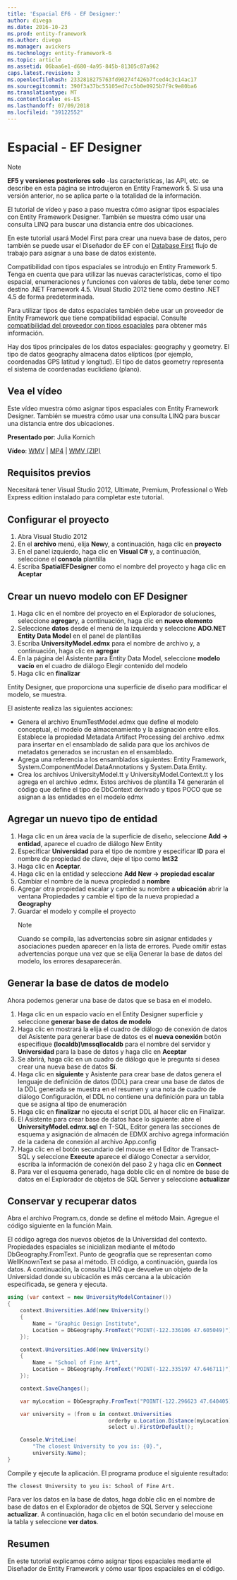 ```yaml
---
title: 'Espacial EF6 - EF Designer:'
author: divega
ms.date: 2016-10-23
ms.prod: entity-framework
ms.author: divega
ms.manager: avickers
ms.technology: entity-framework-6
ms.topic: article
ms.assetid: 06baa6e1-d680-4a95-845b-81305c87a962
caps.latest.revision: 3
ms.openlocfilehash: 2332818275763fd90274f426b7fced4c3c14ac17
ms.sourcegitcommit: 390f3a37bc55105ed7cc5b0e0925b7f9c9e80ba6
ms.translationtype: MT
ms.contentlocale: es-ES
ms.lasthandoff: 07/09/2018
ms.locfileid: "39122552"
---
```

# <a name="spatial---ef-designer"></a>Espacial - EF Designer
> [!NOTE]
> **EF5 y versiones posteriores solo** -las características, las API, etc. se describe en esta página se introdujeron en Entity Framework 5. Si usa una versión anterior, no se aplica parte o la totalidad de la información.

El tutorial de vídeo y paso a paso muestra cómo asignar tipos espaciales con Entity Framework Designer. También se muestra cómo usar una consulta LINQ para buscar una distancia entre dos ubicaciones.

En este tutorial usará Model First para crear una nueva base de datos, pero también se puede usar el Diseñador de EF con el [Database First](~/ef6/modeling/designer/workflows/database-first.md) flujo de trabajo para asignar a una base de datos existente.

Compatibilidad con tipos espaciales se introdujo en Entity Framework 5. Tenga en cuenta que para utilizar las nuevas características, como el tipo espacial, enumeraciones y funciones con valores de tabla, debe tener como destino .NET Framework 4.5. Visual Studio 2012 tiene como destino .NET 4.5 de forma predeterminada.

Para utilizar tipos de datos espaciales también debe usar un proveedor de Entity Framework que tiene compatibilidad espacial. Consulte [compatibilidad del proveedor con tipos espaciales](~/ef6/fundamentals/providers/spatial-support.md) para obtener más información.

Hay dos tipos principales de los datos espaciales: geography y geometry. El tipo de datos geography almacena datos elípticos (por ejemplo, coordenadas GPS latitud y longitud). El tipo de datos geometry representa el sistema de coordenadas euclidiano (plano).

## <a name="watch-the-video"></a>Vea el vídeo
Este vídeo muestra cómo asignar tipos espaciales con Entity Framework Designer. También se muestra cómo usar una consulta LINQ para buscar una distancia entre dos ubicaciones.

**Presentado por**: Julia Kornich

**Vídeo**: [WMV](http://download.microsoft.com/download/E/C/9/EC9E6547-8983-4C1F-A919-D33210E4B213/HDI-ITPro-MSDN-winvideo-spatialwithdesigner.wmv) | [MP4](http://download.microsoft.com/download/E/C/9/EC9E6547-8983-4C1F-A919-D33210E4B213/HDI-ITPro-MSDN-mp4video-spatialwithdesigner.m4v) | [WMV (ZIP)](http://download.microsoft.com/download/E/C/9/EC9E6547-8983-4C1F-A919-D33210E4B213/HDI-ITPro-MSDN-winvideo-spatialwithdesigner.zip)

## <a name="pre-requisites"></a>Requisitos previos

Necesitará tener Visual Studio 2012, Ultimate, Premium, Professional o Web Express edition instalado para completar este tutorial.

## <a name="set-up-the-project"></a>Configurar el proyecto

1.  Abra Visual Studio 2012
2.  En el **archivo** menú, elija **New**y, a continuación, haga clic en **proyecto**
3.  En el panel izquierdo, haga clic en **Visual C\#** y, a continuación, seleccione el **consola** plantilla
4.  Escriba **SpatialEFDesigner** como el nombre del proyecto y haga clic en **Aceptar**

## <a name="create-a-new-model-using-the-ef-designer"></a>Crear un nuevo modelo con EF Designer

1.  Haga clic en el nombre del proyecto en el Explorador de soluciones, seleccione **agregar**y, a continuación, haga clic en **nuevo elemento**
2.  Seleccione **datos** desde el menú de la izquierda y seleccione **ADO.NET Entity Data Model** en el panel de plantillas
3.  Escriba **UniversityModel.edmx** para el nombre de archivo y, a continuación, haga clic en **agregar**
4.  En la página del Asistente para Entity Data Model, seleccione **modelo vacío** en el cuadro de diálogo Elegir contenido del modelo
5.  Haga clic en **finalizar**

Entity Designer, que proporciona una superficie de diseño para modificar el modelo, se muestra.

El asistente realiza las siguientes acciones:

-   Genera el archivo EnumTestModel.edmx que define el modelo conceptual, el modelo de almacenamiento y la asignación entre ellos. Establece la propiedad Metadata Artifact Processing del archivo .edmx para insertar en el ensamblado de salida para que los archivos de metadatos generados se incrustan en el ensamblado.
-   Agrega una referencia a los ensamblados siguientes: Entity Framework, System.ComponentModel.DataAnnotations y System.Data.Entity.
-   Crea los archivos UniversityModel.tt y UniversityModel.Context.tt y los agrega en el archivo .edmx. Estos archivos de plantilla T4 generarán el código que define el tipo de DbContext derivado y tipos POCO que se asignan a las entidades en el modelo edmx

## <a name="add-a-new-entity-type"></a>Agregar un nuevo tipo de entidad

1.  Haga clic en un área vacía de la superficie de diseño, seleccione **Add -&gt; entidad**, aparece el cuadro de diálogo New Entity
2.  Especificar **Universidad** para el tipo de nombre y especificar **ID** para el nombre de propiedad de clave, deje el tipo como **Int32**
3.  Haga clic en **Aceptar**.
4.  Haga clic en la entidad y seleccione **Add New -&gt; propiedad escalar**
5.  Cambiar el nombre de la nueva propiedad a **nombre**
6.  Agregar otra propiedad escalar y cambie su nombre a **ubicación** abrir la ventana Propiedades y cambie el tipo de la nueva propiedad a **Geography**
7.  Guardar el modelo y compile el proyecto
    > [!NOTE]
    > Cuando se compila, las advertencias sobre sin asignar entidades y asociaciones pueden aparecer en la lista de errores. Puede omitir estas advertencias porque una vez que se elija Generar la base de datos del modelo, los errores desaparecerán.

## <a name="generate-database-from-model"></a>Generar la base de datos de modelo

Ahora podemos generar una base de datos que se basa en el modelo.

1.  Haga clic en un espacio vacío en el Entity Designer superficie y seleccione **generar base de datos de modelo**
2.  Haga clic en mostrará la elija el cuadro de diálogo de conexión de datos del Asistente para generar base de datos es el **nueva conexión** botón especifique **(localdb)\\mssqllocaldb** para el nombre del servidor y  **Universidad** para la base de datos y haga clic en **Aceptar**
3.  Se abrirá, haga clic en un cuadro de diálogo que le pregunta si desea crear una nueva base de datos **Sí**.
4.  Haga clic en **siguiente** y Asistente para crear base de datos genera el lenguaje de definición de datos (DDL) para crear una base de datos de la DDL generada se muestra en el resumen y una nota de cuadro de diálogo Configuración, el DDL no contiene una definición para un tabla que se asigna al tipo de enumeración
5.  Haga clic en **finalizar** no ejecuta el script DDL al hacer clic en Finalizar.
6.  El Asistente para crear base de datos hace lo siguiente: abre el **UniversityModel.edmx.sql** en T-SQL, Editor genera las secciones de esquema y asignación de almacén de EDMX archivo agrega información de la cadena de conexión al archivo App.config
7.  Haga clic en el botón secundario del mouse en el Editor de Transact-SQL y seleccione **Execute** aparece el diálogo Conectar a servidor, escriba la información de conexión del paso 2 y haga clic en **Connect**
8.  Para ver el esquema generado, haga doble clic en el nombre de base de datos en el Explorador de objetos de SQL Server y seleccione **actualizar**

## <a name="persist-and-retrieve-data"></a>Conservar y recuperar datos

Abra el archivo Program.cs, donde se define el método Main. Agregue el código siguiente en la función Main.

El código agrega dos nuevos objetos de la Universidad del contexto. Propiedades espaciales se inicializan mediante el método DbGeography.FromText. Punto de geografía que se representan como WellKnownText se pasa al método. El código, a continuación, guarda los datos. A continuación, la consulta LINQ que devuelve un objeto de la Universidad donde su ubicación es más cercana a la ubicación especificada, se genera y ejecuta.

``` csharp
using (var context = new UniversityModelContainer())
{
    context.Universities.Add(new University()
    {
        Name = "Graphic Design Institute",
        Location = DbGeography.FromText("POINT(-122.336106 47.605049)"),
    });

    context.Universities.Add(new University()
    {
        Name = "School of Fine Art",
        Location = DbGeography.FromText("POINT(-122.335197 47.646711)"),
    });

    context.SaveChanges();

    var myLocation = DbGeography.FromText("POINT(-122.296623 47.640405)");

    var university = (from u in context.Universities
                                orderby u.Location.Distance(myLocation)
                                select u).FirstOrDefault();

    Console.WriteLine(
        "The closest University to you is: {0}.",
        university.Name);
}
```

Compile y ejecute la aplicación. El programa produce el siguiente resultado:

```
The closest University to you is: School of Fine Art.
```

Para ver los datos en la base de datos, haga doble clic en el nombre de base de datos en el Explorador de objetos de SQL Server y seleccione **actualizar**. A continuación, haga clic en el botón secundario del mouse en la tabla y seleccione **ver datos**.

## <a name="summary"></a>Resumen

En este tutorial explicamos cómo asignar tipos espaciales mediante el Diseñador de Entity Framework y cómo usar tipos espaciales en el código. 
